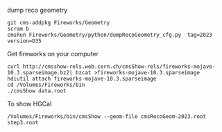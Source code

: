 dump reco geometry
```
git cms-addpkg Fireworks/Geometry
scram b
cmsRun Fireworks/Geometry/python/dumpRecoGeometry_cfg.py  tag=2023 version=D35
```


Get fireworks on your computer
```
curl http://cmsshow-rels.web.cern.ch/cmsShow-rels/fireworks-mojave-10.3.sparseimage.bz2| bzcat >fireworks-mojave-10.3.sparseimage 
hdiutil attach fireworks-mojave-10.3.sparseimage 
cd /Volumes/Fireworks/bin 
./cmsShow data.root 
```

To show HGCal
```
/Volumes/Fireworks/bin/cmsShow --geom-file cmsRecoGeom-2023.root step3.root
```
